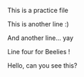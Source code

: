 This is a practice file

This is another line :)

And another line... yay

Line four for Beelies !

Hello, can you see this?

